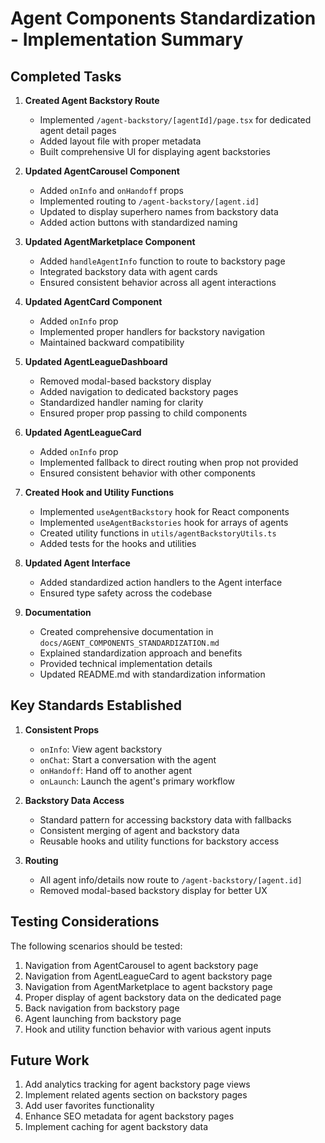 # Agent Components Standardization - Implementation Summary

## Completed Tasks

1. **Created Agent Backstory Route**
   - Implemented `/agent-backstory/[agentId]/page.tsx` for dedicated agent detail pages
   - Added layout file with proper metadata
   - Built comprehensive UI for displaying agent backstories

2. **Updated AgentCarousel Component**
   - Added `onInfo` and `onHandoff` props
   - Implemented routing to `/agent-backstory/[agent.id]`
   - Updated to display superhero names from backstory data
   - Added action buttons with standardized naming

3. **Updated AgentMarketplace Component**
   - Added `handleAgentInfo` function to route to backstory page
   - Integrated backstory data with agent cards
   - Ensured consistent behavior across all agent interactions

4. **Updated AgentCard Component**
   - Added `onInfo` prop
   - Implemented proper handlers for backstory navigation
   - Maintained backward compatibility

5. **Updated AgentLeagueDashboard**
   - Removed modal-based backstory display
   - Added navigation to dedicated backstory pages
   - Standardized handler naming for clarity
   - Ensured proper prop passing to child components

6. **Updated AgentLeagueCard**
   - Added `onInfo` prop
   - Implemented fallback to direct routing when prop not provided
   - Ensured consistent behavior with other components

7. **Created Hook and Utility Functions**
   - Implemented `useAgentBackstory` hook for React components
   - Implemented `useAgentBackstories` hook for arrays of agents
   - Created utility functions in `utils/agentBackstoryUtils.ts`
   - Added tests for the hooks and utilities

8. **Updated Agent Interface**
   - Added standardized action handlers to the Agent interface
   - Ensured type safety across the codebase

9. **Documentation**
   - Created comprehensive documentation in `docs/AGENT_COMPONENTS_STANDARDIZATION.md`
   - Explained standardization approach and benefits
   - Provided technical implementation details
   - Updated README.md with standardization information

## Key Standards Established

1. **Consistent Props**
   - `onInfo`: View agent backstory
   - `onChat`: Start a conversation with the agent
   - `onHandoff`: Hand off to another agent
   - `onLaunch`: Launch the agent's primary workflow

2. **Backstory Data Access**
   - Standard pattern for accessing backstory data with fallbacks
   - Consistent merging of agent and backstory data
   - Reusable hooks and utility functions for backstory access

3. **Routing**
   - All agent info/details now route to `/agent-backstory/[agent.id]`
   - Removed modal-based backstory display for better UX

## Testing Considerations

The following scenarios should be tested:

1. Navigation from AgentCarousel to agent backstory page
2. Navigation from AgentLeagueCard to agent backstory page
3. Navigation from AgentMarketplace to agent backstory page
4. Proper display of agent backstory data on the dedicated page
5. Back navigation from backstory page
6. Agent launching from backstory page
7. Hook and utility function behavior with various agent inputs

## Future Work

1. Add analytics tracking for agent backstory page views
2. Implement related agents section on backstory pages
3. Add user favorites functionality
4. Enhance SEO metadata for agent backstory pages
5. Implement caching for agent backstory data 